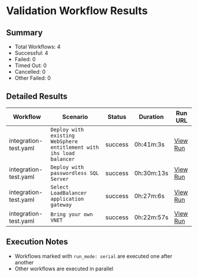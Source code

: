 # Validation Workflow Results

## Summary
- Total Workflows: 4
- Successful: 4
- Failed: 0
- Timed Out: 0
- Cancelled: 0
- Other Failed: 0

## Detailed Results

| Workflow | Scenario | Status | Duration | Run URL |
|----------|----------|---------|-----------|----------|
| integration-test.yaml | `Deploy with existing WebSphere entitlement with ihs load balancer` | success | 0h:41m:3s | [View Run](https://github.com/azure-javaee/azure.websphere-traditional.cluster/actions/runs/16796841108) |
| integration-test.yaml | `Deploy with passwordless SQL Server` | success | 0h:30m:13s | [View Run](https://github.com/azure-javaee/azure.websphere-traditional.cluster/actions/runs/16796843081) |
| integration-test.yaml | `Select LoadBalancer application gateway` | success | 0h:27m:6s | [View Run](https://github.com/azure-javaee/azure.websphere-traditional.cluster/actions/runs/16796844980) |
| integration-test.yaml | `Bring your own VNET` | success | 0h:22m:57s | [View Run](https://github.com/azure-javaee/azure.websphere-traditional.cluster/actions/runs/16796847358) |


## Execution Notes
- Workflows marked with `run_mode: serial` are executed one after another
- Other workflows are executed in parallel
